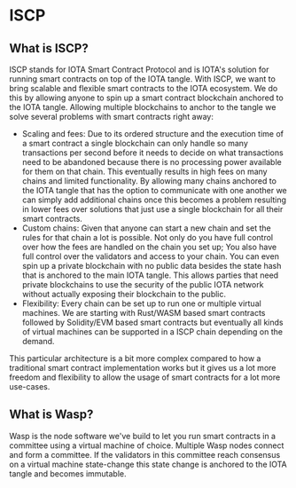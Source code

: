 # ISCP

## What is ISCP?

ISCP stands for IOTA Smart Contract Protocol and is IOTA's solution for running smart contracts on top of the IOTA tangle. With ISCP, we want to bring scalable and flexible smart contracts to the IOTA ecosystem. We do this by allowing anyone to spin up a smart contract blockchain anchored to the IOTA tangle. Allowing multiple blockchains to anchor to the tangle we solve several problems with smart contracts right away:

 - Scaling and fees: Due to its ordered structure and the execution time of a smart contract a single blockchain can only handle so many transactions per second before it needs to decide on what transactions need to be abandoned because there is no processing power available for them on that chain. This eventually results in high fees on many chains and limited functionality. By allowing many chains anchored to the IOTA tangle that has the option to communicate with one another we can simply add additional chains once this becomes a problem resulting in lower fees over solutions that just use a single blockchain for all their smart contracts. 
 - Custom chains: Given that anyone can start a new chain and set the rules for that chain a lot is possible. Not only do you have full control over how the fees are handled on the chain you set up; You also have full control over the validators and access to your chain. You can even spin up a private blockchain with no public data besides the state hash that is anchored to the main IOTA tangle. This allows parties that need private blockchains to use the security of the public IOTA network without actually exposing their blockchain to the public.
- Flexibility: Every chain can be set up to run one or multiple virtual machines. We are starting with Rust/WASM based smart contracts followed by Solidity/EVM based smart contracts but eventually all kinds of virtual machines can be supported in a ISCP chain depending on the demand. 

This particular architecture is a bit more complex compared to how a traditional smart contract implementation works but it gives us a lot more freedom and flexibility to allow the usage of smart contracts for a lot more use-cases.

## What is Wasp?

Wasp is the node software we've build to let you run smart contracts in a committee using a virtual machine of choice. Multiple Wasp nodes connect and form a committee. If the validators in this committee reach consensus on a virtual machine state-change this state change is anchored to the IOTA tangle and becomes immutable. 
